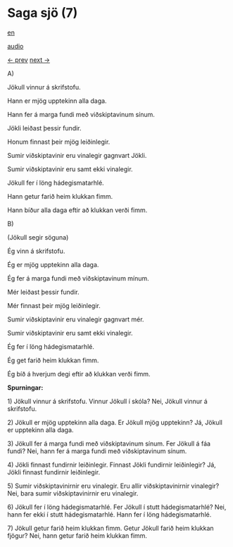 # Saga sjö (7)

[en](../en/story_07.md)

[audio](../audio/story_07.mp3)

[← prev](../is/story_06.md)
[next →](../is/story_08.md)

A\)

Jökull vinnur á skrifstofu.

Hann er mjög upptekinn alla daga.

Hann fer á marga fundi með viðskiptavinum sínum.

Jökli leiðast þessir fundir.

Honum finnast þeir mjög leiðinlegir.

Sumir viðskiptavinir eru vinalegir gagnvart Jökli.

Sumir viðskiptavinir eru samt ekki vinalegir.

Jökull fer í löng hádegismatarhlé.

Hann getur farið heim klukkan fimm.

Hann bíður alla daga eftir að klukkan verði fimm.

B\)

(Jökull segir söguna)

Ég vinn á skrifstofu.

Ég er mjög upptekinn alla daga.

Ég fer á marga fundi með viðskiptavinum mínum.

Mér leiðast þessir fundir.

Mér finnast þeir mjög leiðinlegir.

Sumir viðskiptavinir eru vinalegir gagnvart mér.

Sumir viðskiptavinir eru samt ekki vinalegir.

Ég fer í löng hádegismatarhlé.

Ég get farið heim klukkan fimm.

Ég bíð á hverjum degi eftir að klukkan verði fimm.

**Spurningar:**

1\) Jökull vinnur á skrifstofu. Vinnur Jökull í skóla? Nei, Jökull
vinnur á skrifstofu.

2\) Jökull er mjög upptekinn alla daga. Er Jökull mjög upptekinn? Já,
Jökull er upptekinn alla daga.

3\) Jökull fer á marga fundi með viðskiptavinum sínum. Fer Jökull á fáa
fundi? Nei, hann fer á marga fundi með viðskiptavinum sínum.

4\) Jökli finnast fundirnir leiðinlegir. Finnast Jökli fundirnir
leiðinlegir? Já, Jökli finnast fundirnir leiðinlegir.

5\) Sumir viðskiptavinirnir eru vinalegir. Eru allir viðskiptavinirnir
vinalegir? Nei, bara sumir viðskiptavinirnir eru vinalegir.

6\) Jökull fer í löng hádegismatarhlé. Fer Jökull í stutt
hádegismatarhlé? Nei, hann fer ekki í stutt hádegismatarhlé. Hann fer í
löng hádegismatarhlé.

7\) Jökull getur farið heim klukkan fimm. Getur Jökull farið heim
klukkan fjögur? Nei, hann getur farið heim klukkan fimm.
